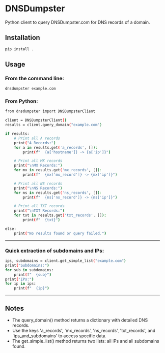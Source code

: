 # DNSDumpster

Python client to query DNSDumpster.com for DNS records of a domain.

## Installation

```bash
pip install .
```

## Usage

### From the command line:

```bash
dnsdumpster example.com
```

### From Python:

```bash
from dnsdumpster import DNSDumpsterClient

client = DNSDumpsterClient()
results = client.query_domain("example.com")

if results:
    # Print all A records
    print("A Records:")
    for a in results.get('a_records', []):
        print(f"  {a['hostname']} -> {a['ip']}")

    # Print all MX records
    print("\nMX Records:")
    for mx in results.get('mx_records', []):
        print(f"  {mx['mx_record']} -> {mx['ip']}")

    # Print all NS records
    print("\nNS Records:")
    for ns in results.get('ns_records', []):
        print(f"  {ns['ns_record']} -> {ns['ip']}")

    # Print all TXT records
    print("\nTXT Records:")
    for txt in results.get('txt_records', []):
        print(f"  {txt}")

else:
    print("No results found or query failed.")
```

---

### Quick extraction of subdomains and IPs:

```bash
ips, subdomains = client.get_simple_list("example.com")
print("Subdomains:")
for sub in subdomains:
    print(f"  {sub}")
print("IPs:")
for ip in ips:
    print(f"  {ip}")
```

---

## Notes

- The query_domain() method returns a dictionary with detailed DNS records.
- Use the keys 'a_records', 'mx_records', 'ns_records', 'txt_records', and 'ips_and_subdomains' to access specific data.
- The get_simple_list() method returns two lists: all IPs and all subdomains found.
